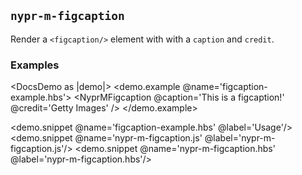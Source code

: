 ## `nypr-m-figcaption`

Render a `<figcaption/>` element with with a `caption` and `credit`.

### Examples
<DocsDemo as |demo|>
  <demo.example @name='figcaption-example.hbs'>
    <NyprMFigcaption
      @caption='This is a figcaption!'
      @credit='Getty Images'
    />
  </demo.example>

  <demo.snippet @name='figcaption-example.hbs' @label='Usage'/>
  <demo.snippet @name='nypr-m-figcaption.js' @label='nypr-m-figcaption.js'/>
  <demo.snippet @name='nypr-m-figcaption.hbs' @label='nypr-m-figcaption.hbs'/>
</DocsDemo>
